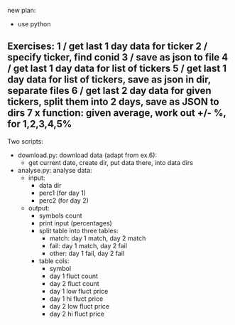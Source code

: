 new plan:
- use python


Exercises:
1 / get last 1 day data for ticker
2 / specify ticker, find conid
3 / save as json to file
4 / get last 1 day data for list of tickers
5 / get last 1 day data for list of tickers, save as json in dir, separate files
6 / get last 2 day data for given tickers, split them into 2 days, save as JSON to dirs
7 x function: given average, work out +/- %, for 1,2,3,4,5%
------
Two scripts:
- download.py: download data (adapt from ex.6):
  - get current date, create dir, put data there, into data dirs
- analyse.py: analyse data:
  - input:
    - data dir
    - perc1 (for day 1)
    - perc2 (for day 2)
  - output:
    - symbols count
    - print input (percentages)
    - split table into three tables:
      - match: day 1 match, day 2 match
      - fail: day 1 match, day 2 fail
      - other: day 1 fail, day 2 fail
    - table cols:
      - symbol
      - day 1 fluct count
      - day 2 fluct count
      - day 1 low fluct price
      - day 1 hi fluct price
      - day 2 low fluct price
      - day 2 hi fluct price
